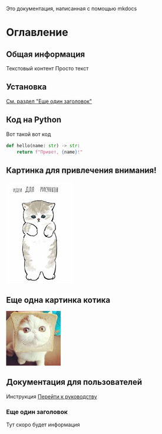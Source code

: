 Это документация, написанная с помощью mkdocs

# Оглавление

## Общая информация
Текстовый контент
Просто текст




## Установка
[См. раздел "Еще один заголовок"](index.md#еще-один-заголовок)

## Код на Python

Вот такой вот код 
```python
def hello(name: str) -> str:
    return f"Привет, {name}!" 
```



## Картинка для привлечения внимания!
![Картинка](pictures/picture.png)

## Еще одна картинка котика
![Картинка](pictures/cat.png)

## Документация для пользователей
Инструкция
[Перейти к руководству](guide.md)





### Еще один заголовок
Тут скоро будет информация

